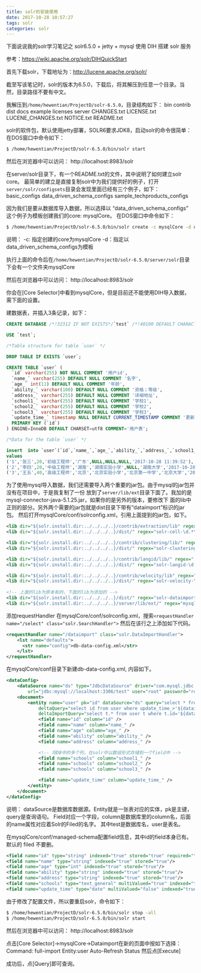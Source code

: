 ```yaml
---
title: solr的安装使用
date: 2017-10-28 10:57:27
tags: solr
categories: solr
---
```


下面说说我的solr学习笔记之 solr6.5.0 + jetty + mysql 使用 DIH 搭建 solr 服务

参考：https://wiki.apache.org/solr/DIHQuickStart

首先下载solr，下载地址为：http://lucene.apache.org/solr/

截至写该笔记时，solr的版本为6.5.0，下载后，将其解压到任意一个目录。当然，目录路径不要有中文。

我解压到`/home/hewentian/ProjectD/solr-6.5.0`，目录结构如下：
bin
contrib
dist
docs
example
licenses
server
CHANGES.txt
LICENSE.txt
LUCENE_CHANGES.txt
NOTICE.txt
README.txt

solr的软件包，默认使用jetty部署，SOLR6要求JDK8，启动solr的命令很简单：
在DOS窗口中命令如下：
``` bash
$ /home/hewentian/ProjectD/solr-6.5.0/bin/solr start
```
然后在浏览器中可以访问：
http://localhost:8983/solr


在server/solr目录下，有一个README.txt的文件，其中说明了如何建立solr core。
最简单的建立是直接复制solr中为我们提供好的例子，打开`server/solr/configsets`目录会发现里面已经有三个例子，如下：
basic_configs
data_driven_schema_configs
sample_techproducts_configs

因为我们是要从数据库导入数据，所以选择以 “data_driven_schema_configs” 这个例子为模板创建我们的core: mysqlCore。
在DOS窗口中命令如下：
``` bash
$ /home/hewentian/ProjectD/solr-6.5.0/bin/solr create -c mysqlCore -d data_driven_schema_configs
```

说明：
-c: 指定创建的core为mysqlCore
-d：指定以data_driven_schema_configs为模板

执行上面的命令后在`/home/hewentian/ProjectD/solr-6.5.0/server/solr`目录下会有一个文件夹mysqlCore

然后在浏览器中可以访问：
http://localhost:8983/solr

你会在[Core Selector]中看到mysqlCore，但是目前还不能使用DIH导入数据，需下面的设置。


建数据表，并插入3条记录，如下：
``` sql
CREATE DATABASE /*!32312 IF NOT EXISTS*/`test` /*!40100 DEFAULT CHARACTER SET utf8 */;

USE `test`;

/*Table structure for table `user` */

DROP TABLE IF EXISTS `user`;

CREATE TABLE `user` (
  `id` varchar(255) NOT NULL COMMENT '用户id',
  `name_` varchar(255) DEFAULT NULL COMMENT '名字',
  `age_` int(11) DEFAULT NULL COMMENT '年龄',
  `ability_` varchar(100) DEFAULT NULL COMMENT '资格；等级',
  `address_` varchar(255) DEFAULT NULL COMMENT '详细地址',
  `school1_` varchar(255) DEFAULT NULL COMMENT '学校1',
  `school2_` varchar(255) DEFAULT NULL COMMENT '学校2',
  `school3_` varchar(255) DEFAULT NULL COMMENT '学校3',
  `update_time_` timestamp NULL DEFAULT CURRENT_TIMESTAMP COMMENT '更新时间',
  PRIMARY KEY (`id`)
) ENGINE=InnoDB DEFAULT CHARSET=utf8 COMMENT='用户表';

/*Data for the table `user` */

insert  into `user`(`id`,`name_`,`age_`,`ability_`,`address_`,`school1_`,`school2_`,`school3_`,`update_time_`) 
values 
('1','张三',20,'初级工程师','广东',NULL,NULL,NULL,'2017-10-28 11:39:52'),
('2','李四',20,'中级工程师','湖南','湖南实验小学',NULL,'湖南大学','2017-10-28 11:39:51'),
('3','王五',40,'高级工程师','北京','北京实验小学','北京第一中学','北京大学','2017-10-28 11:39:53');
```

为了使用mysql导入数据，我们还需要导入两个重要的jar包。由于mysql的jar包并没有在项目中，于是我复制了一份
放到了`server/lib/ext`目录下面了。我加的是mysql-connector-java-5.1.25.jar，如果你的是另外的版本，要修改下
面的lib中正则的部分。另外两个需要的jar包就是dist目录下带有“dataimport”标识的jar包。
然后打开mysqlCore/conf/solrconfig.xml，引用上面提到的jar包，如下。
``` xml
<lib dir="${solr.install.dir:../../../..}/contrib/extraction/lib" regex=".*\.jar" />
<lib dir="${solr.install.dir:../../../..}/dist/" regex="solr-cell-\d.*\.jar" />

<lib dir="${solr.install.dir:../../../..}/contrib/clustering/lib/" regex=".*\.jar" />
<lib dir="${solr.install.dir:../../../..}/dist/" regex="solr-clustering-\d.*\.jar" />

<lib dir="${solr.install.dir:../../../..}/contrib/langid/lib/" regex=".*\.jar" />
<lib dir="${solr.install.dir:../../../..}/dist/" regex="solr-langid-\d.*\.jar" />

<lib dir="${solr.install.dir:../../../..}/contrib/velocity/lib" regex=".*\.jar" />
<lib dir="${solr.install.dir:../../../..}/dist/" regex="solr-velocity-\d.*\.jar" />
  
<!-- 上面的lib为原本有的，下面的lib为添加的 -->
<lib dir="${solr.install.dir:../../../..}/dist/" regex="solr-dataimporthandler-.*\.jar" />
<lib dir="${solr.install.dir:../../../..}/server/lib/ext/" regex="mysql-connector-java-5.1.25.jar" />
```

添加requestHandler
在mysqlCore/conf/solrconfig.xml，搜索`<requestHandler name="/select" class="solr.SearchHandler">`
然后在该行之上添加如下代码。
``` xml
<requestHandler name="/dataimport" class="solr.DataImportHandler">
	<lst name="defaults">
      <str name="config">db-data-config.xml</str>
    </lst>
</requestHandler>
```

在mysqlCore/conf目录下新建db-data-config.xml, 内容如下。
``` xml
<dataConfig>
	<dataSource name="ds" type="JdbcDataSource" driver="com.mysql.jdbc.Driver"
		url="jdbc:mysql://localhost:3306/test" user="root" password="root" />
	<document>
		<entity name="user" pk="id" dataSource="ds" query="select * from user"
			deltaQuery="select id from user where update_time_>'${dataimporter.last_index_time}'"
			deltaImportQuery="select t.* from user t where t.id='${dataimporter.delta.id}'">
			<field name="id" column="id" />
			<field name="name" column="name_" />
			<field name="age" column="age_" />
			<field name="ability" column="ability_" />
			<field name="address" column="address_" />

			<!-- 将DB中的多个列，在solr中以数组形式存储到一个field中 -->
			<field name="schools" column="school1_" />
			<field name="schools" column="school2_" />
			<field name="schools" column="school3_" />

			<field name="update_time" column="update_time_" />
		</entity>
	</document>
</dataConfig>
```
说明：
	dataSource是数据库数据源。Entity就是一张表对应的实体，pk是主键，query是查询语句。
	Field对应一个字段，column是数据库里的column名，后面的name属性对应着Solr的Filed的名字。
	其中test是数据库名，user是表名。
  
在mysqlCore/conf/managed-schema配置field信息，其中id的field本身已有。默认的 filed 不要删。
``` xml
<field name="id" type="string" indexed="true" stored="true" required="true" multiValued="false" />
<field name="name" type="string" indexed="true" stored="true"/>
<field name="age" type="int" indexed="true" stored="true"/>
<field name="ability" type="string" indexed="true" stored="true"/>
<field name="address" type="string" indexed="true" stored="true"/>
<field name="schools" type="text_general" multiValued="true" indexed="true" stored="true"/>
<field name="update_time" type="date" multiValued="false" indexed="true" stored="true"/>
```
由于修改了配置文件，所以要重启solr，命令如下：
``` bash
$ /home/hewentian/ProjectD/solr-6.5.0/bin/solr stop -all
$ /home/hewentian/ProjectD/solr-6.5.0/bin/solr start
```
然后在浏览器中可以访问：
http://localhost:8983/solr

点击[Core Selector]->mysqlCore->Dataimport在新的页面中按如下选择：
Command: full-import
Entity:user
Auto-Refresh Status
然后点[Execute]

成功后，点[Query]即可查询。

